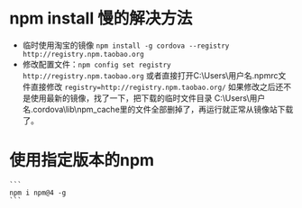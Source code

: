 # npm install 慢的解决方法  
- 临时使用淘宝的镜像 ```npm install -g cordova --registry http://registry.npm.taobao.org```  
- 修改配置文件：```npm config set registry http://registry.npm.taobao.org```  或者直接打开C:\Users\用户名\.npmrc文件直接修改
```registry=http://registry.npm.taobao.org/``` 如果修改之后还不是使用最新的镜像，找了一下，把下载的临时文件目录
C:\Users\用户名\.cordova\lib\npm_cache里的文件全部删掉了，再运行就正常从镜像站下载了。

# 使用指定版本的npm

    ```
    npm i npm@4 -g
    ```